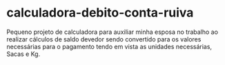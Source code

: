# calculadora-debito-conta-ruiva
Pequeno projeto de calculadora para auxiliar minha esposa no trabalho ao realizar cálculos de saldo devedor sendo convertido para os valores necessárias para o pagamento tendo em vista as unidades necessárias, Sacas e Kg.
